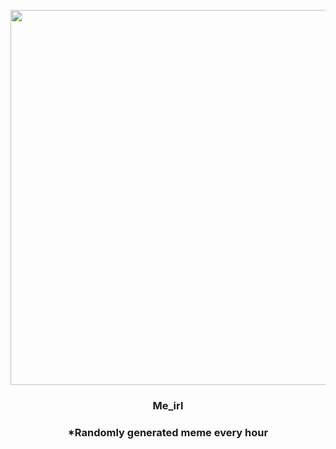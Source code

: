 <p align="center">
        <img src="https://i.redd.it/mrt2pv1bjqr81.jpg" width="600" height="600">
        </p>
        <h3 align="center">Me_irl</h3>
        <h3 align="center">*Randomly generated meme every hour</h3>
    